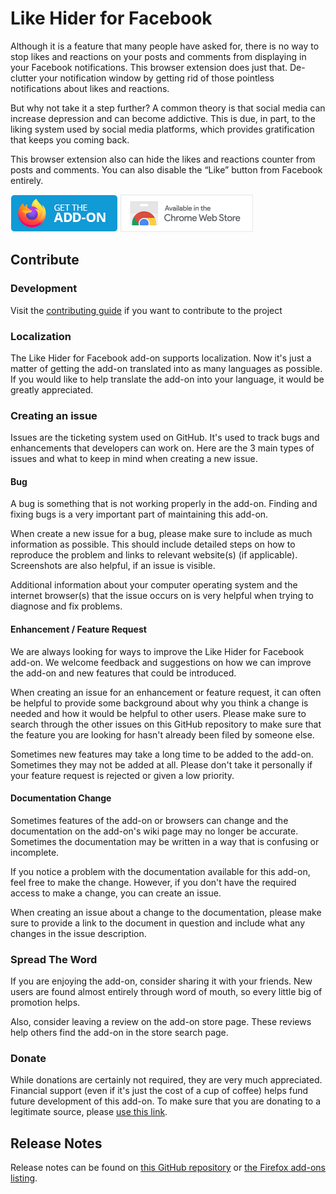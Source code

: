 # Like Hider for Facebook
Although it is a feature that many people have asked for, there is no way to stop likes and reactions on your posts and comments from displaying in your Facebook notifications. This browser extension does just that. De-clutter your notification window by getting rid of those pointless notifications about likes and reactions.

But why not take it a step further? A common theory is that social media can increase depression and can become addictive. This is due, in part, to the liking system used by social media platforms, which provides gratification that keeps you coming back.

This browser extension also can hide the likes and reactions counter from posts and comments. You can also disable the “Like” button from Facebook entirely.

[<img src=".github/fxaddon.png">](https://addons.mozilla.org/firefox/addon/like-hider/)
[<img src=".github/chrome.png">](https://chrome.google.com/webstore/detail/like-hider-for-facebook/kbhhjpklnokbmlmngceginlbgfjjmojk)

## Contribute
### Development
Visit the [contributing guide](https://github.com/WesleyBranton/Like-Hider-For-Facebook/blob/main/CONTRIBUTING.md) if you want to contribute to the project

### Localization
The Like Hider for Facebook add-on supports localization. Now it's just a matter of getting the add-on translated into as many languages as possible. If you would like to help translate the add-on into your language, it would be greatly appreciated.

### Creating an issue
Issues are the ticketing system used on GitHub. It's used to track bugs and enhancements that developers can work on. Here are the 3 main types of issues and what to keep in mind when creating a new issue.

#### Bug
A bug is something that is not working properly in the add-on. Finding and fixing bugs is a very important part of maintaining this add-on.

When create a new issue for a bug, please make sure to include as much information as possible. This should include detailed steps on how to reproduce the problem and links to relevant website(s) (if applicable). Screenshots are also helpful, if an issue is visible.

Additional information about your computer operating system and the internet browser(s) that the issue occurs on is very helpful when trying to diagnose and fix problems.

#### Enhancement / Feature Request
We are always looking for ways to improve the Like Hider for Facebook add-on. We welcome feedback and suggestions on how we can improve the add-on and new features that could be introduced.

When creating an issue for an enhancement or feature request, it can often be helpful to provide some background about why you think a change is needed and how it would be helpful to other users. Please make sure to search through the other issues on this GitHub repository to make sure that the feature you are looking for hasn't already been filed by someone else.

Sometimes new features may take a long time to be added to the add-on. Sometimes they may not be added at all. Please don't take it personally if your feature request is rejected or given a low priority.

#### Documentation Change
Sometimes features of the add-on or browsers can change and the documentation on the add-on's wiki page may no longer be accurate. Sometimes the documentation may be written in a way that is confusing or incomplete.

If you notice a problem with the documentation available for this add-on, feel free to make the change. However, if you don't have the required access to make a change, you can create an issue.

When creating an issue about a change to the documentation, please make sure to provide a link to the document in question and include what any changes in the issue description.

### Spread The Word
If you are enjoying the add-on, consider sharing it with your friends. New users are found almost entirely through word of mouth, so every little big of promotion helps.

Also, consider leaving a review on the add-on store page. These reviews help others find the add-on in the store search page.

### Donate
While donations are certainly not required, they are very much appreciated. Financial support (even if it's just the cost of a cup of coffee) helps fund future development of this add-on. To make sure that you are donating to a legitimate source, please [use this link](https://paypal.me/wbrantonaddons).

## Release Notes
Release notes can be found on [this GitHub repository](https://github.com/WesleyBranton/Like-Hider-For-Facebook/releases) or [the Firefox add-ons listing](https://addons.mozilla.org/firefox/addon/like-hider/versions/).
